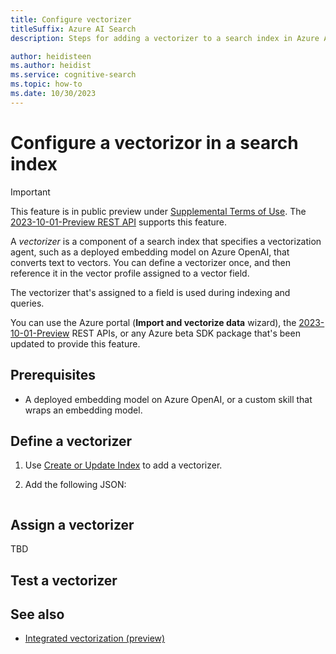 ```yaml
---
title: Configure vectorizer
titleSuffix: Azure AI Search
description: Steps for adding a vectorizer to a search index in Azure AI Search. A vectorizer calls an embedding model that generates embeddings from text.

author: heidisteen
ms.author: heidist
ms.service: cognitive-search
ms.topic: how-to
ms.date: 10/30/2023
---
```


# Configure a vectorizor in a search index

> [!IMPORTANT] 
> This feature is in public preview under [Supplemental Terms of Use](https://azure.microsoft.com/support/legal/preview-supplemental-terms/). The [2023-10-01-Preview REST API](/rest/api/searchservice/2023-10-01-preview/skillsets/create-or-update) supports this feature.

A *vectorizer* is a component of a search index that specifies a vectorization agent, such as a deployed embedding model on Azure OpenAI, that converts text to vectors. You can define a vectorizer once, and then reference it in the vector profile assigned to a vector field.

The vectorizer that's assigned to a field is used during indexing and queries.

You can use the Azure portal (**Import and vectorize data** wizard), the [2023-10-01-Preview](/rest/api/searchservice/2023-10-01-preview/indexes/create-or-update) REST APIs, or any Azure beta SDK package that's been updated to provide this feature.

## Prerequisites

+ A deployed embedding model on Azure OpenAI, or a custom skill that wraps an embedding model.

## Define a vectorizer

1. Use [Create or Update Index](/rest/api/searchservice/2023-10-01-preview/indexes/create-or-update) to add a vectorizer.

1. Add the following JSON:

```json

```

## Assign a vectorizer

TBD

## Test a vectorizer


## See also

+ [Integrated vectorization (preview)](vector-search-integrated-vectorization.md)